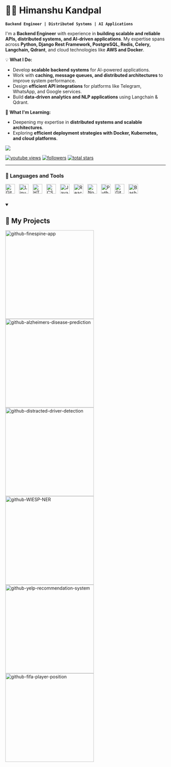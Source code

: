 # 🏄‍♂️ Himanshu Kandpal

**`Backend Engineer | Distributed Systems | AI Applications`**

I'm a **Backend Engineer** with experience in **building scalable and reliable APIs, distributed systems, and AI-driven applications**. My expertise spans across **Python, Django Rest Framework, PostgreSQL, Redis, Celery, Langchain, Qdrant**, and cloud technologies like **AWS and Docker**.  

💡 **What I Do:**  
- Develop **scalable backend systems** for AI-powered applications.  
- Work with **caching, message queues, and distributed architectures** to improve system performance.  
- Design **efficient API integrations** for platforms like Telegram, WhatsApp, and Google services.  
- Build **data-driven analytics and NLP applications** using Langchain & Qdrant.  

🚀 **What I'm Learning:**  
- Deepening my expertise in **distributed systems and scalable architectures**.  
- Exploring **efficient deployment strategies with Docker, Kubernetes, and cloud platforms**.  


<img src="https://readme-typing-svg.demolab.com/?lines=Building%20Scalable%20APIs%20%26%20AI-driven%20Systems;Always%20Learning%20New%20Things&font=Fira%20Code&center=true&width=550&height=45&color=f75c7e&vCenter=true&pause=1000&size=22">
   <p align="left">
      <a href="https://www.linkedin.com/in/himansys/">
         <img alt="youtube views" title="Linkedin account" src="https://custom-icon-badges.demolab.com/badge/-Linkedin-red?style=for-the-badge&logo=mention&logoColor=white"/></a> 
      <a href="https://github.com/HimanS-sys?tab=followers">
         <img alt="followers" title="Follow me on Github" src="https://custom-icon-badges.demolab.com/github/followers/HimanS-sys?color=236ad3&labelColor=1155ba&style=for-the-badge&logo=person-add&label=Follow&logoColor=white"/></a>
      <a href="https://github.com/HimanS-sys?tab=repositories&q=&type=&language=&sort=stargazers">
         <img alt="total stars" title="Total stars on GitHub" src="https://custom-icon-badges.demolab.com/github/stars/HimanS-sys?color=55960c&style=for-the-badge&labelColor=488207&logo=star"/></a>
   </p>

---

### 🧰 Languages and Tools


<img align="left" alt="Git" width="30px" style="padding-right:10px;" src="https://cdn.jsdelivr.net/gh/devicons/devicon/icons/git/git-original.svg" />
<img align="left" alt="Linux" width="30px" style="padding-right:10px;" src="https://cdn.jsdelivr.net/gh/devicons/devicon/icons/linux/linux-original.svg" />
<img align="left" alt="HTML" width="30px" style="padding-right:10px;" src="https://cdn.jsdelivr.net/gh/devicons/devicon/icons/html5/html5-plain.svg" />
<img align="left" alt="CSS" width="30px" style="padding-right:10px;" src="https://cdn.jsdelivr.net/gh/devicons/devicon/icons/css3/css3-plain.svg" />
<img align="left" alt="JavaScript" width="30px" style="padding-right:10px;" src="https://cdn.jsdelivr.net/gh/devicons/devicon/icons/javascript/javascript-plain.svg" />
<img align="left" alt="React" width="30px" style="padding-right:10px;" src="https://cdn.jsdelivr.net/gh/devicons/devicon/icons/react/react-original.svg" />
<img align="left" alt="NodeJS" width="30px" style="padding-right:10px;" src="https://cdn.jsdelivr.net/gh/devicons/devicon/icons/nodejs/nodejs-original.svg" />
<img align="left" alt="Python" width="30px" style="padding-right:10px;" src="https://cdn.jsdelivr.net/gh/devicons/devicon/icons/python/python-plain.svg" />
<img align="left" alt="GitHub" width="30px" style="padding-right:10px;" src="https://cdn.jsdelivr.net/gh/devicons/devicon/icons/github/github-original.svg" />
<img align="left" alt="Bash" width="30px" style="padding-right:10px;" src="https://cdn.jsdelivr.net/gh/devicons/devicon/icons/bash/bash-original.svg" />
<br />

#

<details open> 
  <summary><h2>📘 My Projects</h2></summary>

  <!-- Repo info cards - https://github.com/anuraghazra/github-readme-stats -->
  <!-- Small repo cards (fork) - https://github.com/DenverCoder1/github-readme-stats -->
  <p align="left">
    <a href="https://github.com/KeenBean024/FineSpine-App"><img width="278" src="https://denvercoder1-github-readme-stats.vercel.app/api/pin/?username=KeenBean024&repo=FineSpine-App&theme=react&bg_color=1F222E&title_color=F85D7F&hide_border=true&icon_color=F8D866&show_icons=false" alt="github-finespine-app"></a>
    <a href="https://github.com/HimanS-sys/alzheimers-disease-prediction"><img width="278" src="https://denvercoder1-github-readme-stats.vercel.app/api/pin/?username=HimanS-sys&repo=alzheimers-disease-prediction&theme=react&bg_color=1F222E&title_color=F85D7F&hide_border=true&icon_color=F8D866&show_icons=false" alt="github-alzheimers-disease-prediction"></a>    
    <a href="https://github.com/HimanS-sys/Distracted-Driver-Detection-CNN"><img width="278" src="https://denvercoder1-github-readme-stats.vercel.app/api/pin/?username=HimanS-sys&repo=Distracted-Driver-Detection-CNN&theme=react&bg_color=1F222E&title_color=F85D7F&hide_border=true&icon_color=F8D866&show_icons=false" alt="github-distracted-driver-detection"></a>
   <a href="https://github.com/HimanS-sys/WIESP-NER"><img width="278" src="https://denvercoder1-github-readme-stats.vercel.app/api/pin/?username=HimanS-sys&repo=WIESP-NER&theme=react&bg_color=1F222E&title_color=F85D7F&hide_border=true&icon_color=F8D866&show_icons=false" alt="github-WIESP-NER"></a>
   <a href="https://github.com/HimanS-sys/Yelp-Recommendation-System"><img width="278" src="https://denvercoder1-github-readme-stats.vercel.app/api/pin/?username=HimanS-sys&repo=Yelp-Recommendation-System&theme=react&bg_color=1F222E&title_color=F85D7F&hide_border=true&icon_color=F8D866&show_icons=false" alt="github-yelp-recommendation-system"></a>    
   <a href="https://github.com/HimanS-sys/fifa-player-position-prediction"><img width="278" src="https://denvercoder1-github-readme-stats.vercel.app/api/pin/?username=HimanS-sys&repo=fifa-player-position-prediction&theme=react&bg_color=1F222E&title_color=F85D7F&hide_border=true&icon_color=F8D866&show_icons=false" alt="github-fifa-player-position"></a>
   </p>
</details>


